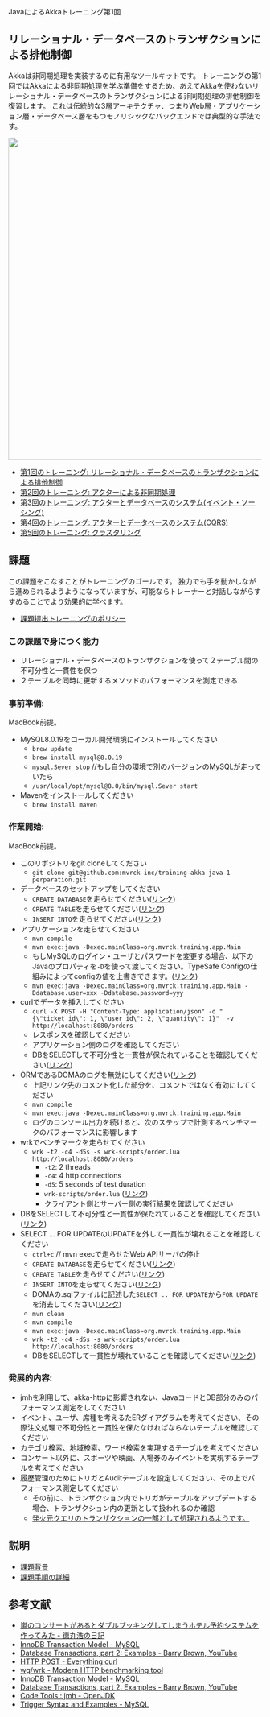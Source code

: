 JavaによるAkkaトレーニング第1回 

## リレーショナル・データベースのトランザクションによる排他制御

Akkaは非同期処理を実装するのに有用なツールキットです。
トレーニングの第1回ではAkkaによる非同期処理を学ぶ準備をするため、あえてAkkaを使わないリレーショナル・データベースのトランザクションによる非同期処理の排他制御を復習します。
これは伝統的な3層アーキテクチャ、つまりWeb層・アプリケーション層・データベース層をもつモノリシックなバックエンドでは典型的な手法です。

<p align="center">
  <img width=640 src="https://user-images.githubusercontent.com/7414320/78578847-0b060880-786b-11ea-900b-c6b01b0a6351.png">
</p>

- [第1回のトレーニング: リレーショナル・データベースのトランザクションによる排他制御](https://github.com/mvrck-inc/training-akka-java-1-preparation)
- [第2回のトレーニング: アクターによる非同期処理](https://github.com/mvrck-inc/training-akka-java-2-actor)
- [第3回のトレーニング: アクターとデータベースのシステム(イベント・ソーシング)](https://github.com/mvrck-inc/training-akka-java-3-persistence)
- [第4回のトレーニング: アクターとデータベースのシステム(CQRS)](https://github.com/mvrck-inc/training-akka-java-4-cqrs)
- [第5回のトレーニング: クラスタリング](https://github.com/mvrck-inc/training-akka-java-5-clustering)

## 課題

この課題をこなすことがトレーニングのゴールです。
独力でも手を動かしながら進められるようようになっていますが、可能ならトレーナーと対話しながらすすめることでより効果的に学べます。

- [課題提出トレーニングのポリシー](https://github.com/mvrck-inc/training-akka-java-1-preparation/blob/master/POLICIES.md)

### この課題で身につく能力

- リレーショナル・データベースのトランザクションを使って２テーブル間の不可分性と一貫性を保つ
- ２テーブルを同時に更新するメソッドのパフォーマンスを測定できる

### 事前準備:

MacBook前提。

- MySQL8.0.19をローカル開発環境にインストールしてください
  - `brew update`
  - `brew install mysql@8.0.19`
  - `mysql.Sever stop` //もし自分の環境で別のバージョンのMySQLが走っていたら
  - `/usr/local/opt/mysql@8.0/bin/mysql.Sever start`
- Mavenをインストールしてください
  - `brew install maven`

### 作業開始:

MacBook前提。

- このリポジトリをgit cloneしてください
  - `git clone git@github.com:mvrck-inc/training-akka-java-1-perparation.git`
- データベースのセットアップをしてください
  - `CREATE DATABASE`を走らせてください([リンク](./dbsetup/create_database.sql))
  - `CREATE TABLE`を走らせてください([リンク](./dbsetup/create_tables.sql))
  - `INSERT INTO`を走らせてください([リンク](./dbsetup/insert_into.sql))
- アプリケーションを走らせてください
  - `mvn compile`
  - `mvn exec:java -Dexec.mainClass=org.mvrck.training.app.Main`
  - もしMySQLのログイン・ユーザとパスワードを変更する場合、以下のJavaのプロパティを`-D`を使って渡してください。TypeSafe Configの仕組みによってconfigの値を上書きできます。([リンク](./src/main/resources/application.conf#L13L19))
  - `mvn exec:java -Dexec.mainClass=org.mvrck.training.app.Main -Ddatabase.user=xxx -Ddatabase.password=yyy`
- curlでデータを挿入してください
  - `curl -X POST -H "Content-Type: application/json" -d "{\"ticket_id\": 1, \"user_id\": 2, \"quantity\": 1}"  -v http://localhost:8080/orders`
  - レスポンスを確認してください
  - アプリケーション側のログを確認してください
  - DBをSELECTして不可分性と一貫性が保たれていることを確認してください([リンク](./dbsetup/select.sql))
- ORMであるDOMAのログを無効にしてください([リンク](./src/java/main/config/AppConfig#L34L37))
  - 上記リンク先のコメント化した部分を、コメントではなく有効にしてください
  - `mvn compile`
  - `mvn exec:java -Dexec.mainClass=org.mvrck.training.app.Main`
  - ログのコンソール出力を続けると、次のステップで計測するベンチマークのパフォーマンスに影響します
- wrkでベンチマークを走らせてください
  - `wrk -t2 -c4 -d5s -s wrk-scripts/order.lua http://localhost:8080/orders`
    - `-t2`: 2 threads
    - `-c4`: 4 http connections
    - `-d5`: 5 seconds of test duration
    - `wrk-scripts/order.lua` ([リンク](./wrk-scrips/order.lua))
    - クライアント側とサーバー側の実行結果を確認してください
- DBをSELECTして不可分性と一貫性が保たれていることを確認してください([リンク](./dbsetup/select.sql))
- SELECT … FOR UPDATEのUPDATEを外して一貫性が壊れることを確認してください
  - `ctrl+c` // mvn execで走らせたWeb APIサーバの停止
  - `CREATE DATABASE`を走らせてください([リンク](./dbsetup/create_database.sql))
  - `CREATE TABLE`を走らせてください([リンク](./dbsetup/create_tables.sql))
  - `INSERT INTO`を走らせてください([リンク](./dbsetup/insert_into.sql))
  - DOMAの.sqlファイルに記述した`SELECT .. FOR UPDATE`から`FOR UPDATE`を消去してください([リンク](./src/main/resources/META-INF/org/mvrck/traininig//dao/TicketStockDao/selectById.sql))
  - `mvn clean`
  - `mvn compile`
  - `mvn exec:java -Dexec.mainClass=org.mvrck.training.app.Main`
  - `wrk -t2 -c4 -d5s -s wrk-scripts/order.lua http://localhost:8080/orders`
  - DBをSELECTして一貫性が壊れていることを確認してください([リンク](./dbsetup/select.sql))

### 発展的内容:

- jmhを利用して、akka-httpに影響されない、JavaコードとDB部分のみのパフォーマンス測定をしてください
- イベント、ユーザ、席種を考えるたERダイアグラムを考えてください、その際注文処理で不可分性と一貫性を保たなければならないテーブルを確認してください
- カテゴリ検索、地域検索、ワード検索を実現するテーブルを考えてください
- コンサート以外に、スポーツや映画、入場券のみイベントを実現するテーブルを考えてください
- 履歴管理のためにトリガとAuditテーブルを設定してください、その上でパフォーマンス測定してください
  - その前に、トランザクション内でトリガがテーブルをアップデートする場合、トランザクション内の更新として扱われるのか確認
  - [発火元クエリのトランザクションの一部として処理されるようです。](https://heartbeats.jp/hbblog/2013/01/mysql.html)

## 説明

- [課題背景](./BACKGROUND.md)
- [課題手順の詳細](./INSTRUCTION.md)

## 参考文献

- [嵐のコンサートがあるとダブルブッキングしてしまうホテル予約システムを作ってみた - 徳丸浩の日記](https://blog.tokumaru.org/2015/05/blog-post.html) 
- [InnoDB Transaction Model - MySQL](https://dev.mysql.com/doc/refman/8.0/en/innodb-transaction-model.html)
- [Database Transactions, part 2: Examples - Barry Brown, YouTube](https://www.youtube.com/watch?v=PguCDI_fi3U)
- [HTTP POST - Everything curl](https://ec.haxx.se/http/http-post)
- [wg/wrk - Modern HTTP benchmarking tool](https://github.com/wg/wrk)
- [InnoDB Transaction Model - MySQL](https://dev.mysql.com/doc/refman/8.0/en/innodb-transaction-model.html)
- [Database Transactions, part 2: Examples - Barry Brown, YouTube](https://www.youtube.com/watch?v=PguCDI_fi3U)
- [Code Tools : jmh - OpenJDK](https://openjdk.java.net/projects/code-tools/jmh/)
- [Trigger Syntax and Examples - MySQL](https://dev.mysql.com/doc/refman/8.0/en/trigger-syntax.html)

